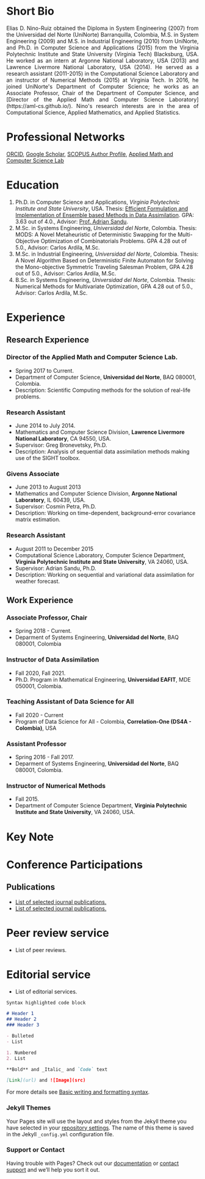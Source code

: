 # Short Bio

<div style="text-align:justify">Elias D. Nino-Ruiz obtained the Diploma in System Engineering (2007) from the Universidad del Norte (UniNorte) Barranquilla, Colombia, M.S. in System Engineering (2009) and M.S. in Industrial Engineering (2010) from UniNorte, and Ph.D. in Computer Science and Applications (2015) from the Virginia Polytechnic Institute and State University (Virginia Tech) Blacksburg, USA. He worked as an intern at Argonne National Laboratory, USA (2013) and Lawrence Livermore National Laboratory, USA (2014). He served as a research assistant (2011-2015) in the Computational Science Laboratory and an instructor of Numerical Methods (2015) at Virginia Tech. In 2016, he joined UniNorte's Department of Computer Science; he works as an Associate Professor, Chair of the Department of Computer Science, and [Director of the Applied Math and Computer Science Laboratory](https://aml-cs.github.io/). Nino's research interests are in the area of Computational Science, Applied Mathematics, and Applied Statistics.</div>
  

# Professional Networks

[ORCID](https://orcid.org/0000-0001-7784-8163), [Google Scholar](https://scholar.google.com/citations?user=IE8dAAgAAAAJ&hl=en), [SCOPUS Author Profile](https://www.scopus.com/authid/detail.uri?authorId=36603283600), [Applied Math and Computer Science Lab](https://aml-cs.github.io/)

# Education

1. Ph.D. in Computer Science and Applications, _Virginia Polytechnic Institute and State University_, USA. Thesis: [Efficient Formulation and Implementation of Ensemble based Methods in Data Assimilation](https://vtechworks.lib.vt.edu/handle/10919/64438). GPA: 3.63 out of 4.0., Advisor: [Prof. Adrian Sandu](http://people.cs.vt.edu/~asandu/).
2. M.Sc. in Systems Engineering, _Universidad del Norte_, Colombia. Thesis: MODS: A Novel Metaheuristic of Deterministic Swapping for the Multi-Objective Optimization of Combinatorials Problems. GPA 4.28 out of 5.0., Advisor: Carlos Ardila, M.Sc.
3. M.Sc. in Industrial Engineering, _Universidad del Norte_, Colombia. Thesis: A Novel Algorithm Based on Deterministic Finite Automaton for Solving the Mono-objective Symmetric Traveling Salesman Problem, GPA 4.28 out of 5.0., Advisor: Carlos Ardila, M.Sc.
4. B.Sc. in Systems Engineering,  _Universidad del Norte_, Colombia. Thesis: Numerical Methods for Multivariate Optimization, GPA 4.28 out of 5.0., Advisor: Carlos Ardila, M.Sc.

# Experience

## Research Experience

### Director of the Applied Math and Computer Science Lab. 

- Spring 2017 to Current. 
- Department of Computer Science, **Universidad del Norte**, BAQ 080001, Colombia. 
- Description: Scientific Computing methods for the solution of real-life problems. 

### Research Assistant

- June 2014 to July 2014.
- Mathematics and Computer Science Division, **Lawrence Livermore National Laboratory**, CA 94550, USA.
- Supervisor: Greg Bronevetsky, Ph.D.
- Description: Analysis of sequential data assimilation methods making use of the SIGHT toolbox. 

### Givens Associate

- June 2013 to August 2013
- Mathematics and Computer Science Division, **Argonne National Laboratory**, IL 60439, USA.
- Supervisor: Cosmin Petra, Ph.D. 
- Description: Working on time-dependent, background-error covariance matrix estimation.

### Research Assistant

- August 2011 to December 2015
- Computational Science Laboratory, Computer Science Department, **Virginia Polytechnic Institute and State University**, VA 24060, USA.
- Supervisor: Adrian Sandu, Ph.D.
- Description: Working on sequential and variational data assimilation for weather forecast. 

## Work Experience

### Associate Professor, Chair

- Spring 2018 - Current.
- Deparment of Systems Engineering, **Universidad del Norte**, BAQ 080001, Colombia

### Instructor of Data Assimilation

- Fall 2020, Fall 2021.
- Ph.D. Program in Mathematical Engineering, **Universidad EAFIT**, MDE 050001, Colombia.


### Teaching Assistant of Data Science for All
 
- Fall 2020 - Current
- Program of Data Science for All - Colombia, **Correlation-One (DS4A - Colombia)**, USA

### Assistant Professor 

- Spring 2016 - Fall 2017.
- Deparment of Systems Engineering, **Universidad del Norte**, BAQ 080001, Colombia.

### Instructor of Numerical Methods

- Fall 2015.
- Department of Computer Science Department, **Virginia Polytechnic Institute and State University**, VA 24060, USA.

# Key Note 

# Conference Participations

## Publications

- [List of selected journal publications.](journal_publications.md)
- [List of selected journal publications.](conference_publications.md)

# Peer review service

- List of peer reviews.

# Editorial service

- List of editorial services.


```markdown
Syntax highlighted code block

# Header 1
## Header 2
### Header 3

- Bulleted
- List

1. Numbered
2. List

**Bold** and _Italic_ and `Code` text

[Link](url) and ![Image](src)
```

For more details see [Basic writing and formatting syntax](https://docs.github.com/en/github/writing-on-github/getting-started-with-writing-and-formatting-on-github/basic-writing-and-formatting-syntax).

### Jekyll Themes

Your Pages site will use the layout and styles from the Jekyll theme you have selected in your [repository settings](https://github.com/enino84/enino84.github.io/settings/pages). The name of this theme is saved in the Jekyll `_config.yml` configuration file.

### Support or Contact

Having trouble with Pages? Check out our [documentation](https://docs.github.com/categories/github-pages-basics/) or [contact support](https://support.github.com/contact) and we’ll help you sort it out.
